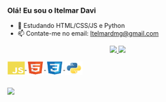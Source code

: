 ### Olá! Eu sou o Itelmar Davi

- 🌱 Estudando HTML/CSS/JS e Python
- 📫 Contate-me no email: Itelmardmg@gmail.com

<div align="center">
  <a href="https://github.com/Itelmar">
  <img height="180em" src="https://github-readme-stats.vercel.app/api?username=Itelmar&show_icons=true&theme=dracula&include_all_commits=true&count_private=true"/>
  <img height="180em" src="https://github-readme-stats.vercel.app/api/top-langs/?username=Itelmar&layout=compact&langs_count=7&theme=dracula"/>
</div>
<div style="display: inline_block"><br>
  <img align="center" alt="Tetel-Js" height="30" width="40" src="https://raw.githubusercontent.com/devicons/devicon/master/icons/javascript/javascript-plain.svg">
  <img align="center" alt="Tetel-HTML" height="30" width="40" src="https://raw.githubusercontent.com/devicons/devicon/master/icons/html5/html5-original.svg">
  <img align="center" alt="Tetel-CSS" height="30" width="40" src="https://raw.githubusercontent.com/devicons/devicon/master/icons/css3/css3-original.svg">
  <img align="center" alt="Tetel-Python" height="30" width="40" src="https://raw.githubusercontent.com/devicons/devicon/master/icons/python/python-original.svg">
</div>

##

<div>
  <a href = "mailto:Itelmardmg@gmail.com"><img src="https://img.shields.io/badge/-Gmail-%23333?style=for-the-badge&logo=gmail&logoColor=white" target="_blank"></a>
</div>
  

  
